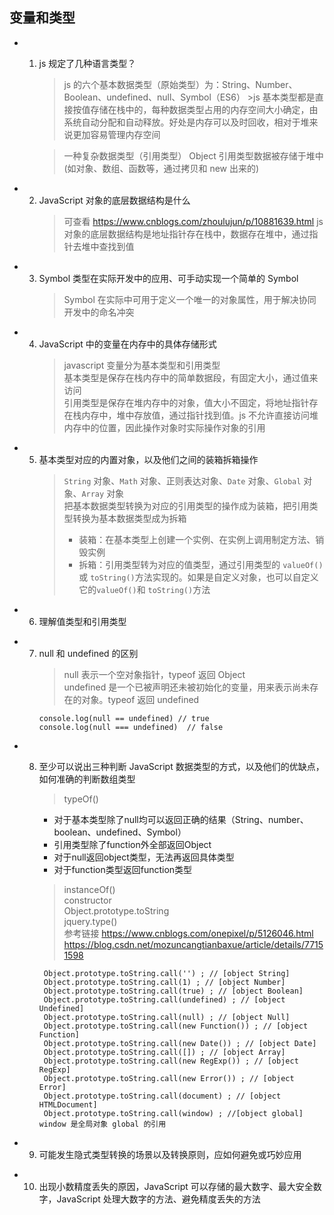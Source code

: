 ## 变量和类型

- 1.  js 规定了几种语言类型？

      > js 的六个基本数据类型（原始类型）为：String、Number、Boolean、undefined、null、Symbol（ES6） >js 基本类型都是直接按值存储在栈中的，每种数据类型占用的内存空间大小确定，由系统自动分配和自动释放。好处是内存可以及时回收，相对于堆来说更加容易管理内存空间

      > 一种复杂数据类型（引用类型） Object
      > 引用类型数据被存储于堆中(如对象、数组、函数等，通过拷贝和 new 出来的)

- 2. JavaScript 对象的底层数据结构是什么
     > 可查看 https://www.cnblogs.com/zhoulujun/p/10881639.html
     > js 对象的底层数据结构是地址指针存在栈中，数据存在堆中，通过指针去堆中查找到值
- 3. Symbol 类型在实际开发中的应用、可手动实现一个简单的 Symbol
     > Symbol 在实际中可用于定义一个唯一的对象属性，用于解决协同开发中的命名冲突
- 4. JavaScript 中的变量在内存中的具体存储形式
     > javascript 变量分为基本类型和引用类型  
     > 基本类型是保存在栈内存中的简单数据段，有固定大小，通过值来访问  
     > 引用类型是保存在堆内存中的对象，值大小不固定，将地址指针存在栈内存中，堆中存放值，通过指针找到值。js 不允许直接访问堆内存中的位置，因此操作对象时实际操作对象的引用
- 5. 基本类型对应的内置对象，以及他们之间的装箱拆箱操作
     > `String` 对象、`Math` 对象、正则表达对象、`Date` 对象、`Global` 对象、`Array` 对象  
     > 把基本数据类型转换为对应的引用类型的操作成为装箱，把引用类型转换为基本数据类型成为拆箱
     >
     > - 装箱：在基本类型上创建一个实例、在实例上调用制定方法、销毁实例
     > - 拆箱：引用类型转为对应的值类型，通过引用类型的 `valueOf()`或 `toString()`方法实现的。如果是自定义对象，也可以自定义它的`valueOf()`和 `toString()`方法
- 6. 理解值类型和引用类型
     >
- 7. null 和 undefined 的区别
     > null 表示一个空对象指针，typeof 返回 Object  
     > undefined 是一个已被声明还未被初始化的变量，用来表示尚未存在的对象。typeof 返回 undefined
     ```
     console.log(null == undefined) // true
     console.log(null === undefined)  // false
     ```

- 8.  至少可以说出三种判断 JavaScript 数据类型的方式，以及他们的优缺点，如何准确的判断数组类型

      > typeOf()  
      - 对于基本类型除了null均可以返回正确的结果（String、number、boolean、undefined、Symbol）
      - 引用类型除了function外全部返回Object
      - 对于null返回object类型，无法再返回具体类型
      - 对于function类型返回function类型
      > instanceOf()  
      > constructor  
      > Object.prototype.toString  
      > jquery.type()  
      > 参考链接 https://www.cnblogs.com/onepixel/p/5126046.html  
      > https://blog.csdn.net/mozuncangtianbaxue/article/details/77151598

           Object.prototype.toString.call('') ; // [object String]
           Object.prototype.toString.call(1) ; // [object Number]
           Object.prototype.toString.call(true) ; // [object Boolean]
           Object.prototype.toString.call(undefined) ; // [object Undefined]
           Object.prototype.toString.call(null) ; // [object Null]
           Object.prototype.toString.call(new Function()) ; // [object Function]
           Object.prototype.toString.call(new Date()) ; // [object Date]
           Object.prototype.toString.call([]) ; // [object Array]
           Object.prototype.toString.call(new RegExp()) ; // [object RegExp]
           Object.prototype.toString.call(new Error()) ; // [object Error]
           Object.prototype.toString.call(document) ; // [object HTMLDocument]
           Object.prototype.toString.call(window) ; //[object global] window 是全局对象 global 的引用

- 9. 可能发生隐式类型转换的场景以及转换原则，应如何避免或巧妙应用
     >
- 10. 出现小数精度丢失的原因，JavaScript 可以存储的最大数字、最大安全数字，JavaScript 处理大数字的方法、避免精度丢失的方法
      >

```

```
